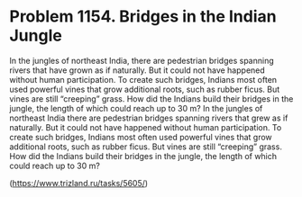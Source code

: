 # Problem 1154. Bridges in the Indian Jungle

In the jungles of northeast India, there are pedestrian bridges spanning rivers that have grown as if naturally. But it could not have happened without human participation. To create such bridges, Indians most often used powerful vines that grow additional roots, such as rubber ficus. But vines are still “creeping” grass. How did the Indians build their bridges in the jungle, the length of which could reach up to 30 m? In the jungles of northeast India there are pedestrian bridges spanning rivers that grew as if naturally. But it could not have happened without human participation. To create such bridges, Indians most often used powerful vines that grow additional roots, such as rubber ficus. But vines are still “creeping” grass. How did the Indians build their bridges in the jungle, the length of which could reach up to 30 m?

(https://www.trizland.ru/tasks/5605/)
